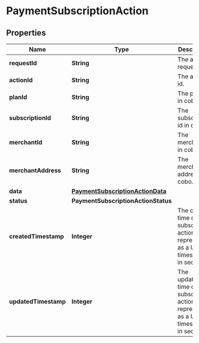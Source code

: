 

# PaymentSubscriptionAction


## Properties

| Name | Type | Description | Notes |
|------------ | ------------- | ------------- | -------------|
|**requestId** | **String** | The action request id. |  |
|**actionId** | **String** | The action id. |  |
|**planId** | **String** | The plan id in cobo. |  |
|**subscriptionId** | **String** | The subscription id in cobo. |  |
|**merchantId** | **String** | The merchant id in cobo. |  |
|**merchantAddress** | **String** | The merchant address in cobo. |  |
|**data** | [**PaymentSubscriptionActionData**](PaymentSubscriptionActionData.md) |  |  |
|**status** | **PaymentSubscriptionActionStatus** |  |  |
|**createdTimestamp** | **Integer** | The created time of the subscription action, represented as a UNIX timestamp in seconds. |  [optional] |
|**updatedTimestamp** | **Integer** | The updated time of the subscription action, represented as a UNIX timestamp in seconds. |  [optional] |



